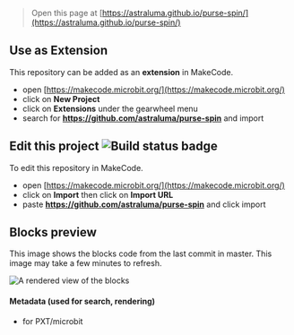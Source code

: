 
> Open this page at [https://astraluma.github.io/purse-spin/](https://astraluma.github.io/purse-spin/)

## Use as Extension

This repository can be added as an **extension** in MakeCode.

* open [https://makecode.microbit.org/](https://makecode.microbit.org/)
* click on **New Project**
* click on **Extensions** under the gearwheel menu
* search for **https://github.com/astraluma/purse-spin** and import

## Edit this project ![Build status badge](https://github.com/astraluma/purse-spin/workflows/MakeCode/badge.svg)

To edit this repository in MakeCode.

* open [https://makecode.microbit.org/](https://makecode.microbit.org/)
* click on **Import** then click on **Import URL**
* paste **https://github.com/astraluma/purse-spin** and click import

## Blocks preview

This image shows the blocks code from the last commit in master.
This image may take a few minutes to refresh.

![A rendered view of the blocks](https://github.com/astraluma/purse-spin/raw/master/.github/makecode/blocks.png)

#### Metadata (used for search, rendering)

* for PXT/microbit
<script src="https://makecode.com/gh-pages-embed.js"></script><script>makeCodeRender("{{ site.makecode.home_url }}", "{{ site.github.owner_name }}/{{ site.github.repository_name }}");</script>
